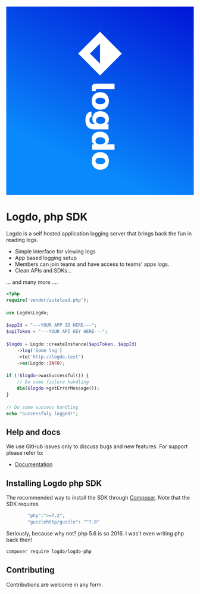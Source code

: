 ![Logdo](.github/logo.png?raw=true)

# Logdo, php SDK

Logdo is a self hosted application logging server that brings back the fun in reading logs.

- Simple interface for viewing logs
- App based logging setup
- Members can join teams and have access to teams' apps logs.
- Clean APIs and SDKs...

... and many more ....

```php
<?php
require('vendor/autoload.php');

use Logdo\Logdo;

$appId = "---YOUR APP ID HERE---";
$apiToken = "---YOUR API KEY HERE---";

$logdo = Logdo::createInstance($apiToken, $appId)
    ->log('Some log')
    ->to('http://logdo.test')
    ->as(Logdo::INFO);

if (!$logdo->wasSuccessful()) {
    // Do some failure handling
    die($logdo->getErrorMessage());
}

// Do some success handling
echo "Successfuly logged!";
```

## Help and docs

We use GitHub issues only to discuss bugs and new features. For support please refer to:

- [Documentation](http://logdo.dev/docs)


## Installing Logdo php SDK

The recommended way to install the SDK through
[Composer](https://getcomposer.org/). Note that the SDK requires 
```php
        "php":">=7.2",
        "guzzlehttp/guzzle": "^7.0"
```

Seriously, because why not? php 5.6 is so 2016. I was't even writing php back then!

```bash
composer require logdo/logdo-php
```

## Contributing

Contributions are welcome in any form.

